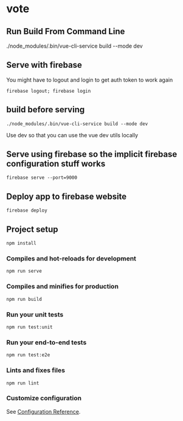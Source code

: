 # vote

## Run Build From Command Line
./node_modules/.bin/vue-cli-service build --mode dev   

## Serve with firebase
You might have to logout and login to get auth token to work again
```
firebase logout; firebase login
```

## build before serving
```
./node_modules/.bin/vue-cli-service build --mode dev  
```
Use dev so that you can use the vue dev utils locally

## Serve using firebase so the implicit firebase configuration stuff works
```
firebase serve --port=9000   
```

## Deploy app to firebase website
```
firebase deploy
```

## Project setup
```
npm install
```

### Compiles and hot-reloads for development
```
npm run serve
```

### Compiles and minifies for production
```
npm run build
```

### Run your unit tests
```
npm run test:unit
```

### Run your end-to-end tests
```
npm run test:e2e
```

### Lints and fixes files
```
npm run lint
```

### Customize configuration
See [Configuration Reference](https://cli.vuejs.org/config/).
